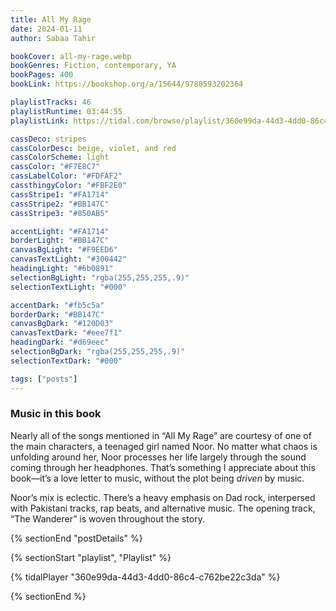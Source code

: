 ```yaml
---
title: All My Rage
date: 2024-01-11
author: Sabaa Tahir

bookCover: all-my-rage.webp
bookGenres: Fiction, contemporary, YA
bookPages: 400
bookLink: https://bookshop.org/a/15644/9780593202364

playlistTracks: 46
playlistRuntime: 03:44:55
playlistLink: https://tidal.com/browse/playlist/360e99da-44d3-4dd0-86c4-c762be22c3da

cassDeco: stripes
cassColorDesc: beige, violet, and red
cassColorScheme: light
cassColor: "#F7E8C7"
cassLabelColor: "#FDFAF2"
cassthingyColor: "#FBF2E0"
cassStripe1: "#FA1714"
cassStripe2: "#BB147C"
cassStripe3: "#850AB5"

accentLight: "#FA1714"
borderLight: "#BB147C"
canvasBgLight: "#F9EED6"
canvasTextLight: "#300442"
headingLight: "#6b0891"
selectionBgLight: "rgba(255,255,255,.9)"
selectionTextLight: "#000"

accentDark: "#fb5c5a"
borderDark: "#BB147C"
canvasBgDark: "#120D03"
canvasTextDark: "#eee7f1"
headingDark: "#d69eec"
selectionBgDark: "rgba(255,255,255,.9)"
selectionTextDark: "#000"

tags: ["posts"]
---
```


### Music in this book

Nearly all of the songs mentioned in “All My Rage” are courtesy of one of the main characters, a teenaged girl named Noor. No matter what chaos is unfolding around her, Noor processes her life largely through the sound coming through her headphones. That’s something I appreciate about this book—it’s a love letter to music, without the plot being _driven_ by music.

Noor’s mix is eclectic. There’s a heavy emphasis on Dad rock, interpersed with Pakistani tracks, rap beats, and alternative music. The opening track, “The Wanderer” is woven throughout the story.

{% sectionEnd "postDetails" %}

{% sectionStart "playlist", "Playlist" %}

{% tidalPlayer "360e99da-44d3-4dd0-86c4-c762be22c3da" %}

{% sectionEnd %}